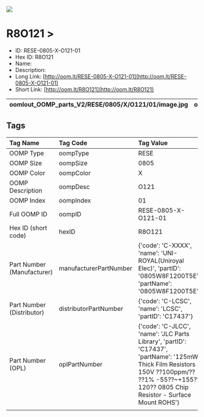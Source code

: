 


  
![][im]
# R8O121 > 

- ID: RESE-0805-X-O121-01
- Hex ID: R8O121
- Name: 
- Description: 
- Long Link: [http://oom.lt/RESE-0805-X-O121-01](http://oom.lt/RESE-0805-X-O121-01)
- Short Link: [http://oom.lt/R8O121](http://oom.lt/R8O121)
  

|oomlout_OOMP_parts_V2/RESE/0805/X/O121/01/image.jpg|oomlout_OOMP_parts_V2/RESE/0805/X/O121/01/image_BOTTOM.jpg|oomlout_OOMP_parts_V2/RESE/0805/X/O121/01/image_Re.jpg||
| :---: | :---: | :---: | :---: |

## Tags
  

|Tag Name|Tag Code|Tag Value|
| :--- | :--- | :--- |
|OOMP Type|oompType|RESE|
|OOMP Size|oompSize|0805|
|OOMP Color|oompColor|X|
|OOMP Description|oompDesc|O121|
|OOMP Index|oompIndex|01|
|Full OOMP ID|oompID|RESE-0805-X-O121-01|
|Hex ID (short code)|hexID|R8O121|
|Part Number (Manufacturer)|manufacturerPartNumber|{'code': 'C-XXXX', 'name': 'UNI-ROYAL(Uniroyal Elec)', 'partID': '0805W8F1200T5E', 'partName': '0805W8F1200T5E'}|
|Part Number (Distributor)|distributorPartNumber|{'code': 'C-LCSC', 'name': 'LCSC', 'partID': 'C17437'}|
|Part Number (OPL)|oplPartNumber|{'code': 'C-JLCC', 'name': 'JLC Parts Library', 'partID': 'C17437', 'partName': '125mW Thick Film Resistors 150V ??100ppm/?? ??1% -55??~+155?? 120?? 0805  Chip Resistor - Surface Mount ROHS'}|
||||



[im]: oomlout_OOMP_parts_V2/RESE/0805/X/O121/01/image_450.jpg
